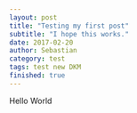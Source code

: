 ```yaml
---
layout: post
title: "Testing my first post"
subtitle: "I hope this works."
date: 2017-02-20
author: Sebastian
category: test
tags: test new DKM
finished: true
---
```



Hello World